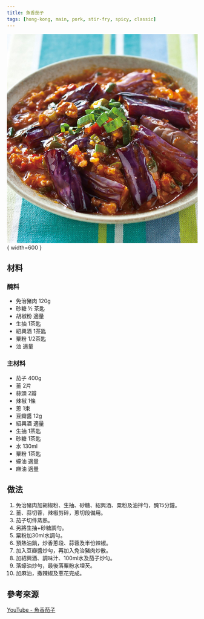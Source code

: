 ```yaml
---
title: 魚香茄子
tags: [hong-kong, main, pork, stir-fry, spicy, classic]
---
```


![魚香茄子](../images/fish-fragrant-eggplant.jpg){ width=600 }

## 材料

### 醃料
- 免治豬肉 120g  
- 砂糖 ½ 茶匙  
- 胡椒粉 適量  
- 生抽 1茶匙  
- 紹興酒 1茶匙  
- 粟粉 1/2茶匙  
- 油 適量  

### 主材料
- 茄子 400g  
- 薑 2片  
- 蒜頭 2瓣  
- 辣椒 1條  
- 蔥 1束  
- 豆瓣醬 12g  
- 紹興酒 適量  
- 生抽 1茶匙  
- 砂糖 1茶匙  
- 水 130ml  
- 粟粉 1茶匙  
- 蠔油 適量  
- 麻油 適量  

## 做法
1. 免治豬肉加胡椒粉、生抽、砂糖、紹興酒、粟粉及油拌勻，醃15分鐘。  
2. 薑、蒜切蓉，辣椒剪碎，蔥切段備用。  
3. 茄子切件蒸熟。  
4. 另將生抽+砂糖調勻。  
5. 粟粉加30ml水調勻。  
6. 預熱油鍋，炒香蔥段、蒜蓉及半份辣椒。  
7. 加入豆瓣醬炒勻，再加入免治豬肉炒散。  
8. 加紹興酒、調味汁、100ml水及茄子炒勻。  
9. 落蠔油炒勻，最後落粟粉水埋芡。  
10. 加麻油，撒辣椒及蔥花完成。  

## 參考來源
[YouTube - 魚香茄子](https://www.youtube.com/watch?v=GtjVQS3meAk&t=447s)
